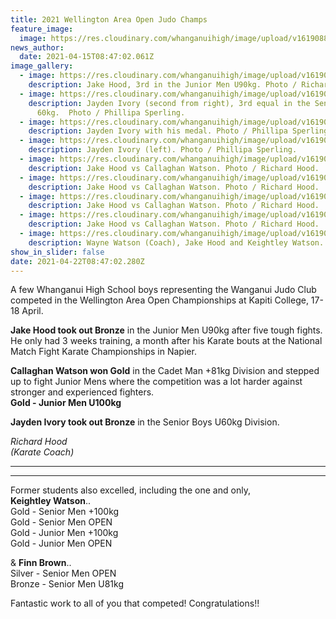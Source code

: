 ```yaml
---
title: 2021 Wellington Area Open Judo Champs
feature_image:
  image: https://res.cloudinary.com/whanganuihigh/image/upload/v1619088465/News/Judo_NZ_embem.png
news_author:
  date: 2021-04-15T08:47:02.061Z
image_gallery:
  - image: https://res.cloudinary.com/whanganuihigh/image/upload/v1619082608/News/Jake_Hood._podium.L-R.Zeke_Thornton.Jake.Noah_Walliss.jpg
    description: Jake Hood, 3rd in the Junior Men U90kg. Photo / Richard Hood.
  - image: https://res.cloudinary.com/whanganuihigh/image/upload/v1619082745/News/Jayden_Ivory_better.1.jpg
    description: Jayden Ivory (second from right), 3rd equal in the Senior Boys
      60kg.  Photo / Phillipa Sperling.
  - image: https://res.cloudinary.com/whanganuihigh/image/upload/v1619082787/News/Jayden_Ivory_better2.jpg
    description: Jayden Ivory with his medal. Photo / Phillipa Sperling.
  - image: https://res.cloudinary.com/whanganuihigh/image/upload/v1619082634/News/Jayden_Ivory_1.jpg
    description: Jayden Ivory (left). Photo / Phillipa Sperling.
  - image: https://res.cloudinary.com/whanganuihigh/image/upload/v1619082448/News/Jake_Hood_v_Callahan_Watson_1.jpg
    description: Jake Hood vs Callaghan Watson. Photo / Richard Hood.
  - image: https://res.cloudinary.com/whanganuihigh/image/upload/v1619082472/News/Jake_Hood_v_Callahan_Watson_2.jpg
    description: Jake Hood vs Callaghan Watson. Photo / Richard Hood.
  - image: https://res.cloudinary.com/whanganuihigh/image/upload/v1619082512/News/Jake_Hood_v_Callahan_Watson_3.jpg
    description: Jake Hood vs Callaghan Watson. Photo / Richard Hood.
  - image: https://res.cloudinary.com/whanganuihigh/image/upload/v1619082545/News/Jake_Hood_v_Callahan_Watson_4.jpg
    description: Jake Hood vs Callaghan Watson. Photo / Richard Hood.
  - image: https://res.cloudinary.com/whanganuihigh/image/upload/v1619082583/News/Jake_Hood_with_coach_Wayne_Watson_Keightley_Watson.jpg
    description: Wayne Watson (Coach), Jake Hood and Keightley Watson. Photo / Richard Hood.
show_in_slider: false
date: 2021-04-22T08:47:02.280Z
---
```

A few Whanganui High School boys representing the Wanganui Judo Club competed in the Wellington Area Open Championships at Kapiti College, 17-18 April.

**Jake Hood took out Bronze** in the Junior Men U90kg after five tough fights. He only had 3 weeks training, a month after his Karate bouts at the National Match Fight Karate Championships in Napier.

**Callaghan Watson won Gold** in the Cadet Man +81kg Division and stepped up to fight Junior Mens where the competition was a lot harder against stronger and experienced fighters.  
**Gold - Junior Men U100kg**

**Jayden Ivory took out Bronze** in the Senior Boys U60kg Division.

*Richard Hood  
(Karate Coach)*

_______________________________________________
_______________________________________________


Former students also excelled, including the one and only,  
**Keightley Watson**..  
Gold - Senior Men +100kg  
Gold - Senior Men OPEN  
Gold - Junior Men +100kg  
Gold - Junior Men OPEN

& **Finn Brown**..  
Silver - Senior Men OPEN  
Bronze - Senior Men U81kg

Fantastic work to all of you that competed!  Congratulations!!

